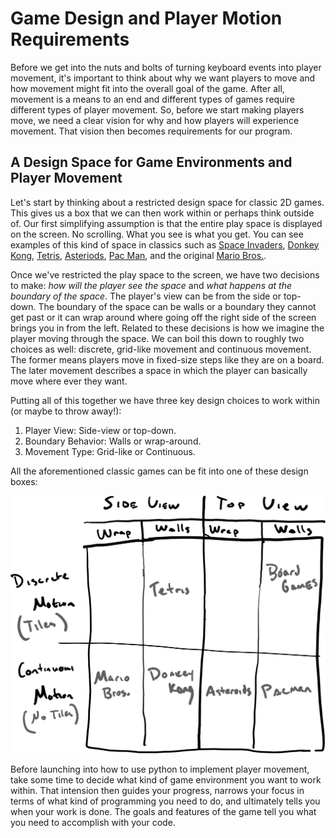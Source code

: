 # Game Design and Player Motion Requirements

Before we get into the nuts and bolts of turning keyboard events into player movement, it's important to think about why we want players to move and how movement might fit into the overall goal of the game. After all, movement is a means to an end and different types of games require different types of player movement.  So, before we start making players move, we need a clear vision for why and how players will experience movement. That vision then becomes requirements for our program.

## A Design Space for Game Environments and Player Movement

Let's start by thinking about a restricted design space for classic 2D games. This gives us a box that we can then work within or perhaps think outside of. Our first simplifying assumption is that the entire play space is displayed on the screen.  No scrolling. What you see is what you get.  You can see examples of this kind of space in classics such as [Space Invaders](https://en.wikipedia.org/wiki/Space_Invaders), [Donkey Kong](https://en.wikipedia.org/wiki/Donkey_Kong), [Tetris](https://en.wikipedia.org/wiki/Tetris), [Asteriods](https://en.wikipedia.org/wiki/Asteroids_(video_game)), [Pac Man](https://en.wikipedia.org/wiki/List_of_Pac-Man_video_games), and the original [Mario Bros.](https://en.wikipedia.org/wiki/Mario_Bros.).

Once we've restricted the play space to the screen, we have two decisions to make: *how will the player see the space* and *what happens at the boundary of the space*. The player's view can be from the side or top-down. The boundary of the space can be walls or a boundary they cannot get past or it can wrap around where going off the right side of the screen brings you in from the left. Related to these decisions is how we imagine the player moving through the space. We can boil this down to roughly two choices as well:  discrete, grid-like movement and continuous movement.  The former means players move in fixed-size steps like they are on a board. The later movement describes a space in which the player can basically move where ever they want.

Putting all of this together we have three key design choices to work within (or maybe to throw away!):
  1. Player View: Side-view or top-down.
  2. Boundary Behavior:  Walls or wrap-around.
  3. Movement Type: Grid-like or Continuous.

All the aforementioned classic games can be fit into one of these design boxes:

![](designmatrix.png)

Before launching into how to use python to implement player movement, take some time to decide what kind of game environment you want to work within.  That intension then guides your progress, narrows your focus in terms of what kind of programming you need to do, and ultimately tells you when your work is done. The goals and features of the game tell you what you need to accomplish with your code.
